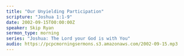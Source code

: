 ```yaml
---
title: "Our Unyielding Participation"
scripture: "Joshua 1:1-9"
date: 2002-09-15T00:00:00Z
speaker: Skip Ryan
sermon_type: morning
series: "Joshua: The Lord your God is with You"
audio: https://pcpcmorningsermons.s3.amazonaws.com/2002-09-15.mp3 
---
```



